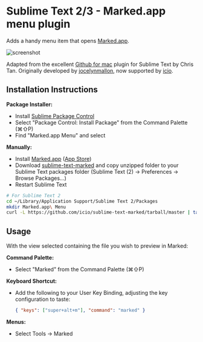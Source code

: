 Sublime Text 2/3 - Marked.app menu plugin
===============================================

Adds a handy menu item that opens [Marked.app](http://markedapp.com/).

![screenshot](http://i.imgur.com/oCEb7.jpg)

Adapted from the excellent [Github for mac](https://github.com/csytan/sublime-text-2-github) plugin for Sublime Text by Chris Tan. Originally developed by [jocelynmallon](https://github.com/jocelynmallon), now supported by [icio](https://github.com/icio).


## Installation Instructions

**Package Installer:**

* Install [Sublime Package Control](http://wbond.net/sublime_packages/package_control)
* Select "Package Control: Install Package" from the Command Palette (⌘⇧P)
* Find "Marked.app Menu" and select

**Manually:**

* Install [Marked.app](http://markedapp.com/) ([App Store](http://itunes.apple.com/us/app/marked/id448925439?ls=1&mt=12))
* Download [sublime-text-marked](https://github.com/icio/sublime-text-marked/zipball/master) and copy unzipped folder to your Sublime Text packages folder (Sublime Text (2) → Preferences → Browse Packages...)
* Restart Sublime Text

```bash
# For Sublime Text 2
cd ~/Library/Application Support/Sublime Text 2/Packages
mkdir Marked.app\ Menu
curl -L https://github.com/icio/sublime-text-marked/tarball/master | tar --strip-components 1 -C Marked.app\ Menu -xvf -
```


## Usage

With the view selected containing the file you wish to preview in Marked:

**Command Palette:**

* Select "Marked" from the Command Palette (⌘⇧P)

**Keyboard Shortcut:**

* Add the following to your User Key Binding, adjusting the key configuration to taste:

    ```json
    { "keys": ["super+alt+m"], "command": "marked" }
    ```

**Menus:**

* Select Tools → Marked
